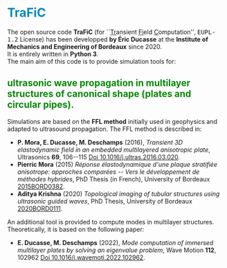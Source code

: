 # <span style="color:#0088BB"> <b>TraFiC</b> </span>
The open source code <b>TraFiC</b> (for ``<u>Tr</u>ansient <u>Fi</u>eld <u>C</u>omputation'', <tt>EUPL-1.2</tt> License) has been developped <b>by Éric Ducasse</b> at the <b>Institute of Mechanics and Engineering of Bordeaux</b> since 2020.<br>
It is entirely written in <b>Python 3</b>.<br>
The main aim of this code is to provide simulation tools for:<br>
## <span style="color:#008800"> <b>ultrasonic wave propagation in multilayer structures of canonical shape (plates and circular pipes).</b> </span>
Simulations are based on the <b>FFL method</b> initially used in geophysics and adapted to ultrasound propagation. The FFL method is described in:<br>
- <b>P. Mora, E. Ducasse, M. Deschamps</b> (2016), <i>Transient 3D elastodynamic field in an embedded multilayered anisotropic plate</i>, Ultrasonics <b>69</b>, 106--115 [Doi 10.1016/j.ultras.2016.03.020](https://dx.doi.org/10.1016/j.ultras.2016.03.020).
- <b>Pierric Mora</b> (2015) <i>Réponse élastodynamique d'une plaque stratifiée anisotrope: approches comparées -- Vers le développement de méthodes hybrides</i>, PhD Thesis (in French), University of Bordeaux [2015BORD0382](https://www.theses.fr/2015BORD0382).
- <b>Aditya Krishna</b> (2020) <i>Topological imaging of tubular structures using ultrasonic guided waves</i>, PhD Thesis, University of Bordeaux [2020BORD0111](https://www.theses.fr/2020BORD0111).
<!-- end of the list -->
An additional tool is provided to compute modes in multilayer structures. Theoretically, it is based on the following paper:
- <b>E. Ducasse, M. Deschamps</b> (2022), <i>Mode computation of immersed multilayer plates by solving an eigenvalue problem</i>, Wave Motion <b>112</b>, 102962 [Doi 10.1016/j.wavemoti.2022.102962](https://dx.doi.org/10.1016/j.wavemoti.2022.102962).
<!-- end of the list -->